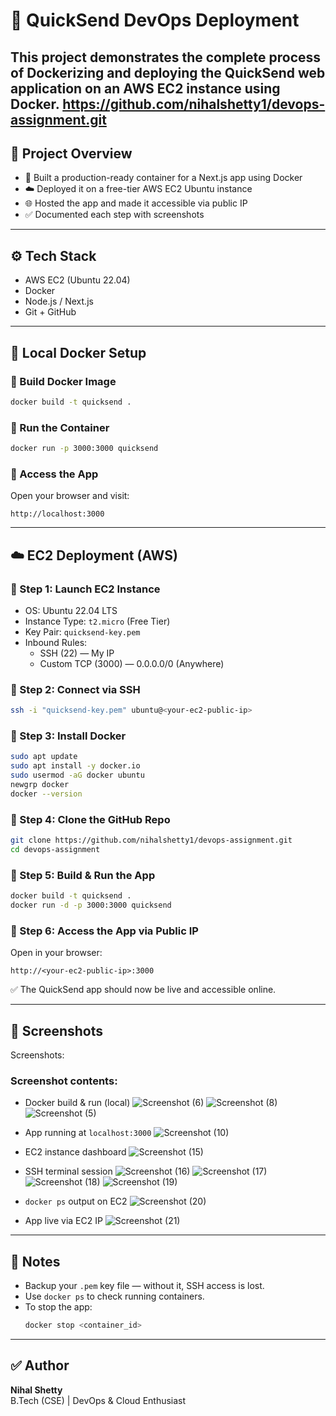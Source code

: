 
# 🚀 QuickSend DevOps Deployment 

This project demonstrates the complete process of Dockerizing and deploying the **QuickSend** web application on an **AWS EC2** instance using **Docker**.
https://github.com/nihalshetty1/devops-assignment.git
---

## 📁 Project Overview

- 🔧 Built a production-ready container for a Next.js app using Docker  
- ☁️ Deployed it on a free-tier AWS EC2 Ubuntu instance  
- 🌐 Hosted the app and made it accessible via public IP  
- ✅ Documented each step with screenshots

---

## ⚙️ Tech Stack

- AWS EC2 (Ubuntu 22.04)
- Docker
- Node.js / Next.js
- Git + GitHub

---

## 🐳 Local Docker Setup

### 🔹 Build Docker Image
```bash
docker build -t quicksend .
```

### 🔹 Run the Container
```bash
docker run -p 3000:3000 quicksend
```

### 🔹 Access the App
Open your browser and visit:
```
http://localhost:3000
```

---

## ☁️ EC2 Deployment (AWS)

### 🔹 Step 1: Launch EC2 Instance

- OS: Ubuntu 22.04 LTS  
- Instance Type: `t2.micro` (Free Tier)  
- Key Pair: `quicksend-key.pem`  
- Inbound Rules:
  - SSH (22) — My IP  
  - Custom TCP (3000) — 0.0.0.0/0 (Anywhere)

### 🔹 Step 2: Connect via SSH
```bash
ssh -i "quicksend-key.pem" ubuntu@<your-ec2-public-ip>
```

### 🔹 Step 3: Install Docker
```bash
sudo apt update
sudo apt install -y docker.io
sudo usermod -aG docker ubuntu
newgrp docker
docker --version
```

### 🔹 Step 4: Clone the GitHub Repo
```bash
git clone https://github.com/nihalshetty1/devops-assignment.git
cd devops-assignment
```

### 🔹 Step 5: Build & Run the App
```bash
docker build -t quicksend .
docker run -d -p 3000:3000 quicksend
```

### 🔹 Step 6: Access the App via Public IP

Open in your browser:
```
http://<your-ec2-public-ip>:3000
```

✅ The QuickSend app should now be live and accessible online.

---

## 📸 Screenshots

Screenshots:  

### Screenshot contents:
- Docker build & run (local)
![Screenshot (6)](https://github.com/user-attachments/assets/e97eb6a4-fada-47ce-a794-d04b30fcf6a1)
![Screenshot (8)](https://github.com/user-attachments/assets/7d2346bf-fa10-4f26-9ec4-7723a6a8c307)
![Screenshot (5)](https://github.com/user-attachments/assets/fafabd08-08f7-4344-b177-b13c426cb981)

- App running at `localhost:3000`
![Screenshot (10)](https://github.com/user-attachments/assets/e00173a5-a47e-4f6a-8e18-b15740d21a65)

- EC2 instance dashboard
![Screenshot (15)](https://github.com/user-attachments/assets/d3d4bd5b-ee85-46e3-bf6e-8535930b0e8f)

- SSH terminal session
![Screenshot (16)](https://github.com/user-attachments/assets/e46b7e0d-7e57-48ea-8ce2-6ccda1d88c1e)
![Screenshot (17)](https://github.com/user-attachments/assets/215b88d5-7460-48c8-8bb1-9cc01aed3b4b)
![Screenshot (18)](https://github.com/user-attachments/assets/b157222a-863c-464e-8c04-25da41163466)
![Screenshot (19)](https://github.com/user-attachments/assets/2d5b1235-ad6c-45c6-ba75-fcbab5100115)

- `docker ps` output on EC2
![Screenshot (20)](https://github.com/user-attachments/assets/dbe2c478-a396-469b-b3d2-cf23cdfcff16)

- App live via EC2 IP
![Screenshot (21)](https://github.com/user-attachments/assets/812418ad-7be0-4311-bcb8-46c19275f197)

---

## 🔐 Notes

- Backup your `.pem` key file — without it, SSH access is lost.
- Use `docker ps` to check running containers.
- To stop the app:  
  ```bash
  docker stop <container_id>
  ```

---

## ✅ Author

**Nihal Shetty**  
B.Tech (CSE) | DevOps & Cloud Enthusiast

